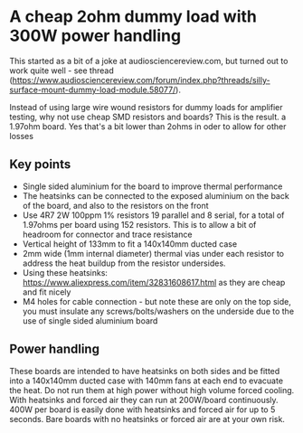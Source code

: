 # A cheap 2ohm dummy load with 300W power handling

This started as a bit of a joke at audiosciencereview.com, but turned out to work quite well - see thread (https://www.audiosciencereview.com/forum/index.php?threads/silly-surface-mount-dummy-load-module.58077/).

Instead of using large wire wound resistors for dummy loads for amplifier testing, why not use cheap SMD resistors and boards?  This is the result.  a 1.97ohm board.  Yes that's a bit lower than 2ohms in oder to allow for other losses

## Key points

* Single sided aluminium for the board to improve thermal performance
* The heatsinks can be connected to the exposed aluminium on the back of the board, and also to the resistors on the front
* Use 4R7 2W 100ppm 1% resistors 19 parallel and 8 serial, for a total of 1.97ohms per board using 152 resistors. This is to allow a bit of headroom for connector and trace resistance
* Vertical height of 133mm to fit a 140x140mm ducted case
* 2mm wide (1mm internal diameter) thermal vias under each resistor to address the heat buildup from the resistor undersides.
* Using these heatsinks: https://www.aliexpress.com/item/32831608617.html as they are cheap and fit nicely
* M4 holes for cable connection - but note these are only on the top side, you must insulate any screws/bolts/washers on the underside due to the use of single sided aluminium board

## Power handling

These boards are intended to have heatsinks on both sides and be fitted into a 140x140mm ducted case with 140mm fans at each end to evacuate the heat.  Do not run them at high power without high volume forced cooling.  With heatsinks and forced air they can run at 200W/board continuously. 400W per board is easily done with heatsinks and forced air for up to 5 seconds.  Bare boards with no heatsinks or forced air are at your own risk.
